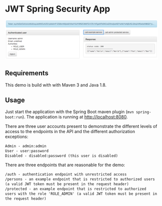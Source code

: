 # JWT Spring Security App

![Screenshot from running application](etc/screenshot-jwt-spring-security-demo.png?raw=true "Screenshot JWT Spring Security Demo")

## Requirements
This demo is build with with Maven 3 and Java 1.8.

## Usage
Just start the application with the Spring Boot maven plugin (`mvn spring-boot:run`). The application is
running at [http://localhost:8080](http://localhost:8080).

There are three user accounts present to demonstrate the different levels of access to the endpoints in
the API and the different authorization exceptions:
```
Admin - admin:admin
User - user:password
Disabled - disabled:password (this user is disabled)
```

There are three endpoints that are reasonable for the demo:
```
/auth - authentication endpoint with unrestricted access
/persons - an example endpoint that is restricted to authorized users (a valid JWT token must be present in the request header)
/protected - an example endpoint that is restricted to authorized users with the role 'ROLE_ADMIN' (a valid JWT token must be present in the request header)
```
